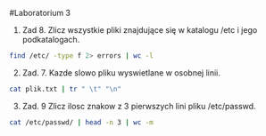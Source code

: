 #Laboratorium 3

1. Zad 8. Zlicz wszystkie pliki znajdujące się w katalogu /etc i jego podkatalogach.
~~~sh
find /etc/ -type f 2> errors | wc -l
~~~

2. Zad. 7. Kazde slowo pliku wyswietlane w osobnej linii.
~~~sh
cat plik.txt | tr " \t" "\n"
~~~                                              
3. Zad. 9 Zlicz ilosc znakow z 3 pierwszych lini pliku /etc/passwd.
~~~sh
cat /etc/passwd/ | head -n 3 | wc -m
~~~